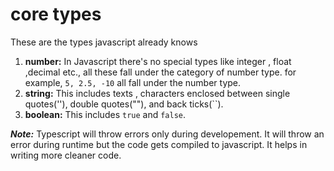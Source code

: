 # core types
These are the types javascript already knows<br>

1. **number:** In Javascript there's no special types like integer , float ,decimal etc., all these fall under the category of number type. for example, `5, 2.5, -10` all fall under the number type.
2. **string:** This includes texts , characters enclosed between single quotes(''), double quotes(""), and back ticks(``).
3. **boolean:** This includes `true` and `false`. 

***Note:*** Typescript will throw errors only during developement. It will throw an error during runtime but the code gets compiled to javascript. It helps in writing more cleaner code.